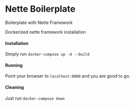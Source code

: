 # Nette Boilerplate

Boilerplate with Nette Framework

Dockerized nette framework installation


#### Installation

Simply run ``` docker-compose up -d --build ```


#### Running

Point your browser to ``` localhost:8000 ``` and you are good to go.


#### Cleaning

Just run ``` docker-compose down ```

